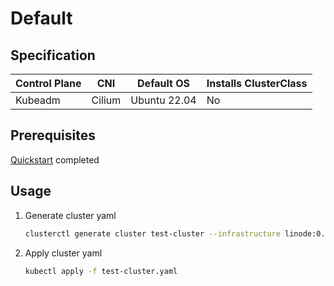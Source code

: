 # Default
## Specification
| Control Plane | CNI    | Default OS   | Installs ClusterClass |
|---------------|--------|--------------|-----------------------|
| Kubeadm       | Cilium | Ubuntu 22.04 | No                    |
## Prerequisites
[Quickstart](../getting-started.md) completed
## Usage
1. Generate cluster yaml
    ```bash
    clusterctl generate cluster test-cluster --infrastructure linode:0.0.0 > test-cluster.yaml
    ```
2. Apply cluster yaml
    ```bash
    kubectl apply -f test-cluster.yaml
    ```
